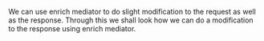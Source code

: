 We can use enrich mediator to do slight modification to the request as well as the response. Through this we shall look how we can do a modification to the response using enrich mediator.